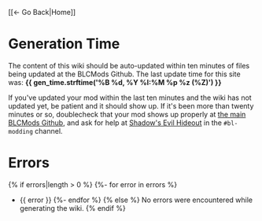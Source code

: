 [[← Go Back|Home]]

# Generation Time

The content of this wiki should be auto-updated within ten minutes of
files being updated at the BLCMods Github.  The last update time for
this site was: **{{ gen_time.strftime('%B %d, %Y %I:%M %p %z (%Z)') }}**

If you've updated your mod within the last ten minutes and the wiki
has not updated yet, be patient and it should show up.  If it's been
more than twenty minutes or so, doublecheck that your mod shows up
properly at [the main BLCMods Github](https://github.com/BLCM/BLCMods),
and ask for help at [Shadow's Evil Hideout](http://borderlandsmodding.com/community/)
in the `#bl-modding` channel.

# Errors

{% if errors|length > 0 %}
{%- for error in errors %}
- {{ error }}
{%- endfor %}
{% else %}
No errors were encountered while generating the wiki.
{% endif %}
